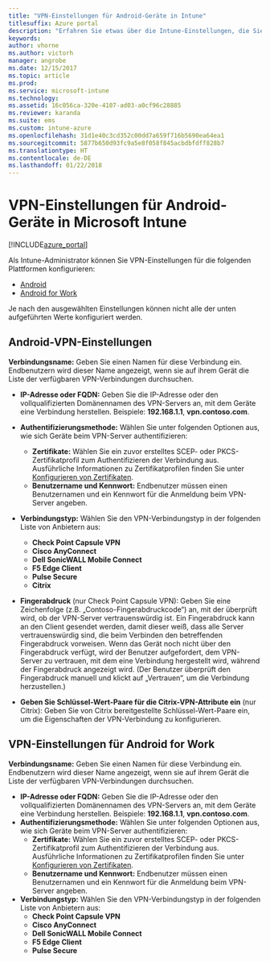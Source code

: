 ```yaml
---
title: "VPN-Einstellungen für Android-Geräte in Intune"
titlesuffix: Azure portal
description: "Erfahren Sie etwas über die Intune-Einstellungen, die Sie zum Konfigurieren von VPN-Verbindungen auf Android-Geräten verwenden können."
keywords: 
author: vhorne
ms.author: victorh
manager: angrobe
ms.date: 12/15/2017
ms.topic: article
ms.prod: 
ms.service: microsoft-intune
ms.technology: 
ms.assetid: 16c056ca-320e-4107-ad03-a0cf96c28885
ms.reviewer: karanda
ms.suite: ems
ms.custom: intune-azure
ms.openlocfilehash: 31d1e40c3cd352c00dd7a659f716b5690ea64ea1
ms.sourcegitcommit: 5877b650d93fc9a5e8f058f845acbdbfdff828b7
ms.translationtype: HT
ms.contentlocale: de-DE
ms.lasthandoff: 01/22/2018
---
```

# <a name="vpn-settings-for-android-devices-in-microsoft-intune"></a>VPN-Einstellungen für Android-Geräte in Microsoft Intune

[!INCLUDE[azure_portal](./includes/azure_portal.md)]

Als Intune-Administrator können Sie VPN-Einstellungen für die folgenden Plattformen konfigurieren:

- [Android](#android-vpn-settings)
- [Android for Work](#android-for-work-vpn-settings)

Je nach den ausgewählten Einstellungen können nicht alle der unten aufgeführten Werte konfiguriert werden.

## <a name="android-vpn-settings"></a>Android-VPN-Einstellungen
**Verbindungsname:** Geben Sie einen Namen für diese Verbindung ein. Endbenutzern wird dieser Name angezeigt, wenn sie auf ihrem Gerät die Liste der verfügbaren VPN-Verbindungen durchsuchen.
- **IP-Adresse oder FQDN:** Geben Sie die IP-Adresse oder den vollqualifizierten Domänennamen des VPN-Servers an, mit dem Geräte eine Verbindung herstellen. Beispiele: **192.168.1.1**, **vpn.contoso.com**.
- **Authentifizierungsmethode:** Wählen Sie unter folgenden Optionen aus, wie sich Geräte beim VPN-Server authentifizieren:
    - **Zertifikate:** Wählen Sie ein zuvor erstelltes SCEP- oder PKCS-Zertifikatprofil zum Authentifizieren der Verbindung aus. Ausführliche Informationen zu Zertifikatprofilen finden Sie unter [Konfigurieren von Zertifikaten](certificates-configure.md).
    - **Benutzername und Kennwort:** Endbenutzer müssen einen Benutzernamen und ein Kennwort für die Anmeldung beim VPN-Server angeben.
- **Verbindungstyp:** Wählen Sie den VPN-Verbindungstyp in der folgenden Liste von Anbietern aus:
    - **Check Point Capsule VPN**
    - **Cisco AnyConnect**
    - **Dell SonicWALL Mobile Connect**
    - **F5 Edge Client**
    - **Pulse Secure**
    - **Citrix**

- **Fingerabdruck** (nur Check Point Capsule VPN): Geben Sie eine Zeichenfolge (z.B. „Contoso-Fingerabdruckcode“) an, mit der überprüft wird, ob der VPN-Server vertrauenswürdig ist. Ein Fingerabdruck kann an den Client gesendet werden, damit dieser weiß, dass alle Server vertrauenswürdig sind, die beim Verbinden den betreffenden Fingerabdruck vorweisen. Wenn das Gerät noch nicht über den Fingerabdruck verfügt, wird der Benutzer aufgefordert, dem VPN-Server zu vertrauen, mit dem eine Verbindung hergestellt wird, während der Fingerabdruck angezeigt wird. (Der Benutzer überprüft den Fingerabdruck manuell und klickt auf „Vertrauen“, um die Verbindung herzustellen.)
- **Geben Sie Schlüssel-Wert-Paare für die Citrix-VPN-Attribute ein** (nur Citrix): Geben Sie von Citrix bereitgestellte Schlüssel-Wert-Paare ein, um die Eigenschaften der VPN-Verbindung zu konfigurieren.

## <a name="android-for-work-vpn-settings"></a>VPN-Einstellungen für Android for Work

**Verbindungsname:** Geben Sie einen Namen für diese Verbindung ein. Endbenutzern wird dieser Name angezeigt, wenn sie auf ihrem Gerät die Liste der verfügbaren VPN-Verbindungen durchsuchen.
- **IP-Adresse oder FQDN:** Geben Sie die IP-Adresse oder den vollqualifizierten Domänennamen des VPN-Servers an, mit dem Geräte eine Verbindung herstellen. Beispiele: **192.168.1.1**, **vpn.contoso.com**.
- **Authentifizierungsmethode:** Wählen Sie unter folgenden Optionen aus, wie sich Geräte beim VPN-Server authentifizieren:
    - **Zertifikate:** Wählen Sie ein zuvor erstelltes SCEP- oder PKCS-Zertifikatprofil zum Authentifizieren der Verbindung aus. Ausführliche Informationen zu Zertifikatprofilen finden Sie unter [Konfigurieren von Zertifikaten](certificates-configure.md).
    - **Benutzername und Kennwort:** Endbenutzer müssen einen Benutzernamen und ein Kennwort für die Anmeldung beim VPN-Server angeben.
- **Verbindungstyp:** Wählen Sie den VPN-Verbindungstyp in der folgenden Liste von Anbietern aus:
    - **Check Point Capsule VPN**
    - **Cisco AnyConnect**
    - **Dell SonicWALL Mobile Connect**
    - **F5 Edge Client**
    - **Pulse Secure**

